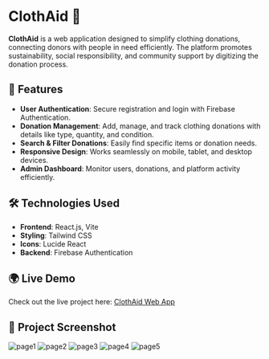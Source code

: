 # ClothAid 🌟

**ClothAid** is a web application designed to simplify clothing donations, connecting donors with people in need efficiently. The platform promotes sustainability, social responsibility, and community support by digitizing the donation process.

## 🚀 Features

- **User Authentication**: Secure registration and login with Firebase Authentication.
- **Donation Management**: Add, manage, and track clothing donations with details like type, quantity, and condition.
- **Search & Filter Donations**: Easily find specific items or donation needs.
- **Responsive Design**: Works seamlessly on mobile, tablet, and desktop devices.
- **Admin Dashboard**: Monitor users, donations, and platform activity efficiently.

## 🛠 Technologies Used

- **Frontend**: React.js, Vite
- **Styling**: Tailwind CSS
- **Icons**: Lucide React
- **Backend**: Firebase Authentication

## 🌍 Live Demo

Check out the live project here: [ClothAid Web App](https://clothaid-c1061.web.app)

## 📂 Project Screenshot

![page1](page1.png)
![page2](page2.png)
![page3](page3.png)
![page4](page4.png)
![page5](page5.png)

